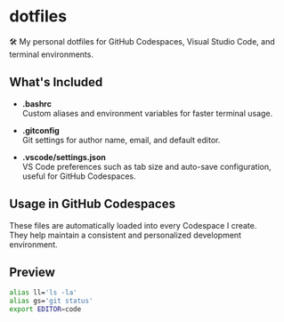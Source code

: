 # dotfiles

🛠️ My personal dotfiles for GitHub Codespaces, Visual Studio Code, and terminal environments.

## What's Included

- **.bashrc**  
  Custom aliases and environment variables for faster terminal usage.

- **.gitconfig**  
  Git settings for author name, email, and default editor.

- **.vscode/settings.json**  
  VS Code preferences such as tab size and auto-save configuration, useful for GitHub Codespaces.

## Usage in GitHub Codespaces

These files are automatically loaded into every Codespace I create.  
They help maintain a consistent and personalized development environment.

## Preview

```bash
alias ll='ls -la'
alias gs='git status'
export EDITOR=code
